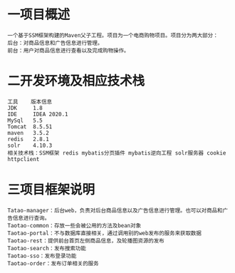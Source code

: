一项目概述
====
    一个基于SSM框架构建的Maven父子工程。项目为一个电商购物项目。项目分为两大部分： 
    后台：对商品信息和广告信息进行管理。
    前台：用户对商品信息进行查看以及完成购物操作。  
二开发环境及相应技术栈
====
    工具    版本信息
    JDK     1.8
    IDE     IDEA 2020.1
    MySql   5.5
    Tomcat  8.5.51
    maven   3.5.2
    redis   2.8.1
    solr    4.10.3
    相关技术栈：SSM框架 redis mybatis分页插件 mybatis逆向工程 solr服务器 cookie httpclient
三项目框架说明
====
    Tatao-manager：后台web，负责对后台商品信息以及广告信息进行管理。也可以对商品和广告信息进行查询。
    Taotao-common：存放一些会被公用的方法及bean对象
    Taotao-portal：不与数据库直接相关，通过调用别的web发布的服务来获取数据
    Taotao-rest：提供前台首页左侧商品信息，及轮播图资源的发布
    Taotao-search：发布搜索功能
    Taotao-sso：发布登录功能
    Taotao-order：发布订单相关的服务
